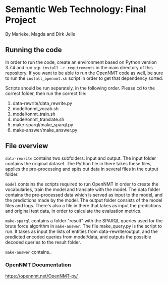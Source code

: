 # Semantic Web Technology: Final Project
By Marieke, Magda and Dirk Jelle

## Running the code
In order to run the code, create an environment based on Python version 3.7.4 and run `pip install -r requirements` in the main directory of this repository. If you want to be able to run the OpenNMT code as well, be sure to run the `install_opennmt.sh` script in order to get that dependency sorted.

Scripts should be run separately, in the following order. Please cd to the correct folder, then run the correct file:

1. data-rewrite/data_rewrite.py
2. model/onmt_vocab.sh
3. model/onmt_train.sh
4. model/onmt_translate.sh
5. make-sparql/make_sparql.py
6. make-answer/make_answer.py

## File overview
`data-rewrite` contains two subfolders: input and output. The input folder contains the original dataset. The Python file in there takes these files, applies the pre-processing and spits out data in several files in the output folder.

`model` contains the scripts required to run OpenNMT in order to create the vocabularies, train the model and translate with the model. The data folder contains the pre-processed data which is served as input to the model, and the predictions made by the model. The output folder consists of the model files and logs. There's also a file in there that takes as input the predictions and original test data, in order to calculate the evaluation metrics.

`make-sparql` contains a folder "result" with the SPARQL queries used for the brute force algorithm in `make-answer`. The file make_query.py is the script to run. It takes as input the lists of entities from data-rewrite/output, and the predicted encoded queries from model/data, and outputs the possible decoded queries to the result folder.

`make-answer` contains..

### OpenNMT Documentation
https://opennmt.net/OpenNMT-py/
